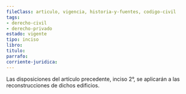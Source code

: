 ```yaml
---
fileClass: articulo, vigencia, historia-y-fuentes, codigo-civil
tags:
- derecho-civil
- derecho-privado
estado: vigente
tipo: inciso
libro:
titulo:
parrafo:
corriente-juridica:
---
```

Las disposiciones del artículo precedente, inciso 2°, se aplicarán a las reconstrucciones de dichos edificios.